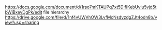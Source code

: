 https://docs.google.com/document/d/1rso7mKTAUPq7xt5DlfIKebUviu5vjd5tbWiBxevDgPk/edit
file hierarchy https://drive.google.com/file/d/1nf4vUWVhOW3LvfMcNsdvzdgZJt4odn8b/view?usp=sharing
